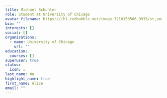 ```yaml
---
title: Michael Schuhler
role: Student at University of Chicago
avatar_filename: https://ih1.redbubble.net/image.3210150506.9938/st,small,507x507-pad,600x600,f8f8f8.jpg
bio: ""
interests: []
social: []
organizations:
  - name: University of Chicago
    url: ""
education:
  courses: []
superuser: true
status:
  icon: ☕️
last_name: Wu
highlight_name: true
first_name: Alice
email: ""
---
```

